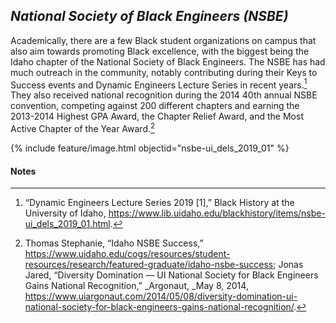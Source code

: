 ## _National Society of Black Engineers (NSBE)_ ##

Academically, there are a few Black student organizations on campus that also aim towards promoting Black excellence, with the biggest being the Idaho chapter of the National Society of Black Engineers. The NSBE has had much outreach in the community, notably contributing during their Keys to Success events and Dynamic Engineers Lecture Series in recent years.[^164] They also received national recognition during the 2014 40th annual NSBE convention, competing against 200 different chapters and earning the 2013-2014 Highest GPA Award, the Chapter Relief Award, and the Most Active Chapter of the Year Award.[^165]  

{% include feature/image.html objectid="nsbe-ui_dels_2019_01" %}


#### Notes ####

[^164]:
     “Dynamic Engineers Lecture Series 2019 [1],” Black History at the University of Idaho, https://www.lib.uidaho.edu/blackhistory/items/nsbe-ui_dels_2019_01.html.

[^165]:
     Thomas Stephanie, “Idaho NSBE Success,” https://www.uidaho.edu/cogs/resources/student-resources/research/featured-graduate/idaho-nsbe-success;  Jonas Jared, “Diversity Domination — UI National Society for Black Engineers Gains National Recognition,” _Argonaut, _May 8, 2014, https://www.uiargonaut.com/2014/05/08/diversity-domination-ui-national-society-for-black-engineers-gains-national-recognition/.